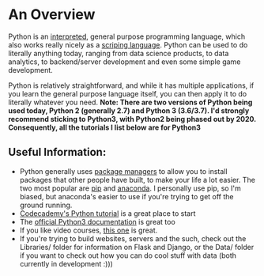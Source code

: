 # An Overview

Python is an <a href="https://en.wikipedia.org/wiki/Interpreted_language">interpreted</a>, general purpose programming language, which also works really nicely as a <a href="https://en.wikipedia.org/wiki/Scripting_language">scriping language</a>.
Python can be used to do literally anything today, ranging from data science products, to data analytics, to backend/server development and even some simple game development.

Python is relatively straightforward, and while it has multiple applications, if you learn the general purpose language itself, you can then apply it to do literally whatever you need.
<b>Note: There are two versions of Python being used today, Python 2 (generally 2.7) and Python 3 (3.6/3.7). I'd strongly recommend sticking to Python3, with Python2 being phased out by 2020. Consequently, all the tutorials I list below are for Python3</b>

## Useful Information:
- Python generally uses <a href="https://en.wikipedia.org/wiki/Package_manager">package managers</a> to allow you to install packages that other people have built, to make your life a lot easier. The two most popular are <a href="https://pypi.org/project/pip/">pip</a> and <a href="https://www.anaconda.com/">anaconda</a>. I personally use pip, so I'm biased, but anaconda's easier to use if you're trying to get off the ground running.
- <a href="https://www.codecademy.com/learn/learn-python-3">Codecademy's Python tutorial</a> is a great place to start
- The <a href="https://docs.python.org/3/tutorial/"> official Python3 documentation</a> is great too
- If you like video courses, <a href="https://www.youtube.com/watch?v=_uQrJ0TkZlc">this one</a> is great.
- If you're trying to build websites, servers and the such, check out the Libraries/ folder for information on Flask and Django, or the Data/ folder if you want to check out how you can do cool stuff with data (both currently in development :)))
